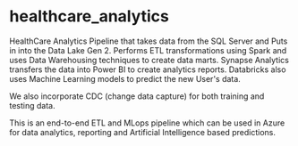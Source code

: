 # healthcare_analytics

HealthCare Analytics Pipeline that takes data from the SQL Server and Puts in into the Data Lake Gen 2.
Performs ETL transformations using Spark and uses Data Warehousing techniques to create data marts.
Synapse Analytics transfers the data into Power BI to create analytics reports.
Databricks also uses Machine Learning models to predict the new User's data.

We also incorporate CDC (change data capture) for both training and testing data.

This is an end-to-end ETL and MLops pipeline which can be used in Azure for data analytics, reporting and Artificial Intelligence based predictions.

